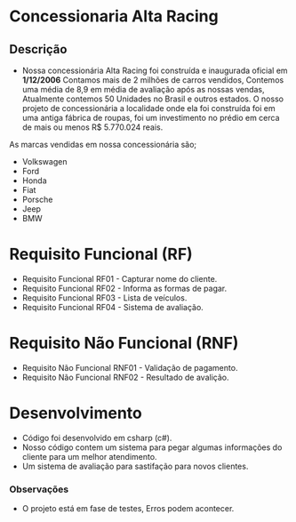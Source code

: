 # Concessionaria Alta Racing


## Descrição

- Nossa concessionária Alta Racing foi construída e inaugurada oficial em __1/12/2006__ Contamos mais de 2 milhões de carros vendidos, Contemos uma média de 8,9 em média de avaliação após as nossas vendas, Atualmente contemos 50 Unidades no Brasil e outros estados. O nosso projeto de concessionária a localidade onde ela foi construída foi em uma antiga fábrica de roupas, foi um investimento no prédio em cerca de mais ou menos R$ 5.770.024 reais.


 As marcas vendidas em nossa concessionária são;

- Volkswagen
- Ford
- Honda
- Fiat
- Porsche
- Jeep
- BMW


# Requisito Funcional (RF)

- Requisito Funcional RF01 - Capturar nome do cliente.
- Requisito Funcional RF02 - Informa as formas de pagar.
- Requisito Funcional RF03 - Lista de veículos.
- Requisito Funcional RF04 - Sistema de avaliação.

# Requisito Não Funcional (RNF)

- Requisito Não Funcional RNF01 - Validação de pagamento.
- Requisito Não Funcional RNF02 - Resultado de avalição. 

# Desenvolvimento

-   Código foi desenvolvido em csharp (c#).
-   Nosso código contem um sistema para pegar algumas informações do cliente para um melhor atendimento.
-   Um sistema de avaliação para sastifação para novos clientes.

  ### Observações

 - O projeto está em fase de testes, Erros podem acontecer.
